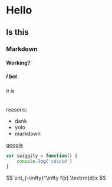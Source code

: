 # Hello

## Is this

### Markdown

#### Working?

##### I bet

###### it is

reasons:

* dank
* yolo
* markdown

[google](http://google.ca)

```js
var swiggity = function() {
	console.log('sdsdsd')
}
```

<div>
     $$ \int_{-\infty}^\infty f(x) \textrm{d}x $$
</div>
